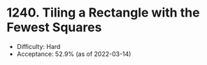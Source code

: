 # 1240. Tiling a Rectangle with the Fewest Squares
- Difficulty: Hard
- Acceptance: 52.9% (as of 2022-03-14)
